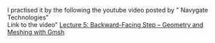 I practised it by the following the youtube video posted by "
Navygate Technologies"  
Link to the video" [Lecture 5: Backward-Facing Step – Geometry and Meshing with Gmsh](https://www.youtube.com/watch?v=Npe5Nz5env0&t=836s)
